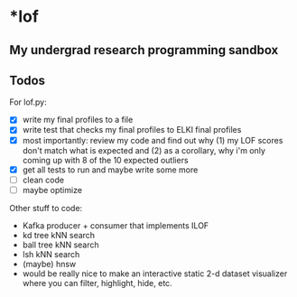 # \*lof
My undergrad research programming sandbox
----------------
## Todos
For lof.py:
- [x] write my final profiles to a file
- [x] write test that checks my final profiles to ELKI final profiles
- [x] most importantly: review my code and find out why (1) my LOF scores don't match what is expected and (2) as a corollary, why i'm only coming up with 8 of the 10 expected outliers
- [x] get all tests to run and maybe write some more
- [ ] clean code
- [ ] maybe optimize

Other stuff to code:
- Kafka producer + consumer that implements ILOF
- kd tree kNN search
- ball tree kNN search
- lsh kNN search
- (maybe) hnsw
- would be really nice to make an interactive static 2-d dataset visualizer where you can filter, highlight, hide, etc.
